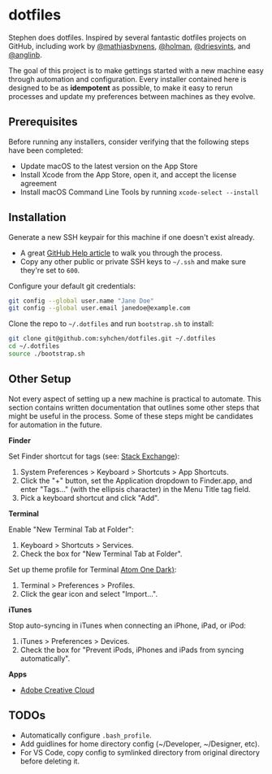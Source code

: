 # dotfiles

Stephen does dotfiles. Inspired by several fantastic dotfiles projects on GitHub, including work by [@mathiasbynens](https://github.com/mathiasbynens/dotfiles), [@holman](https://github.com/holman/dotfiles), [@driesvints](https://github.com/driesvints/dotfiles), and [@anglinb](https://github.com/anglinb/dotfiles).

The goal of this project is to make gettings started with a new machine easy through automation and configuration. Every installer contained here is designed to be as **idempotent** as possible, to make it easy to rerun processes and update my preferences between machines as they evolve.

## Prerequisites

Before running any installers, consider verifying that the following steps have been completed:

- Update macOS to the latest version on the App Store
- Install Xcode from the App Store, open it, and accept the license agreement
- Install macOS Command Line Tools by running `xcode-select --install`

## Installation

Generate a new SSH keypair for this machine if one doesn't exist already.

- A great [GitHub Help article](https://help.github.com/articles/generating-a-new-ssh-key-and-adding-it-to-the-ssh-agent/) to walk you through the process.
- Copy any other public or private SSH keys to `~/.ssh` and make sure they're set to `600`.

Configure your default git credentials:

```sh
git config --global user.name "Jane Doe"
git config --global user.email janedoe@example.com
```

Clone the repo to `~/.dotfiles` and run `bootstrap.sh` to install:

```sh
git clone git@github.com:syhchen/dotfiles.git ~/.dotfiles
cd ~/.dotfiles
source ./bootstrap.sh
```

## Other Setup

Not every aspect of setting up a new machine is practical to automate. This section contains written documentation that outlines some other steps that might be useful in the process. Some of these steps might be candidates for automation in the future.

**Finder**

Set Finder shortcut for tags (see: [Stack Exchange](https://apple.stackexchange.com/a/342314)):

1. System Preferences > Keyboard > Shortcuts > App Shortcuts.
1. Click the "+" button, set the Application dropdown to Finder.app, and enter "Tags…" (with the ellipsis character) in the Menu Title tag field.
1. Pick a keyboard shortcut and click "Add".

**Terminal**

Enable "New Terminal Tab at Folder":

1. Keyboard > Shortcuts > Services.
1. Check the box for "New Terminal Tab at Folder".

Set up theme profile for Terminal [Atom One Dark)](https://github.com/nathanbuchar/atom-one-dark-terminal):

1. Terminal > Preferences > Profiles.
1. Click the gear icon and select "Import...".

**iTunes**

Stop auto-syncing in iTunes when connecting an iPhone, iPad, or iPod:

1. iTunes > Preferences > Devices.
1. Check the box for "Prevent iPods, iPhones and iPads from syncing automatically".

**Apps**

- [Adobe Creative Cloud](https://creative.adobe.com/products/download/creative-cloud)

## TODOs

- Automatically configure `.bash_profile`.
- Add guidlines for home directory config (~/Developer, ~/Designer, etc).
- For VS Code, copy config to symlinked directory from original directory before deleting it.
